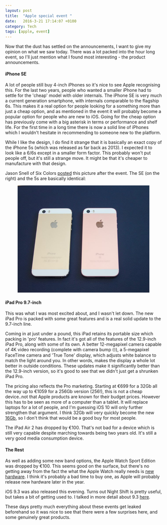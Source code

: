 ```yaml
---
layout: post
title:  "Apple special event "
date:   2016-3-21 17:14:07 +0100
category: Tech
tags: [apple, event]
---
```


Now that the dust has settled on the announcements, I want to give my opinion on what we saw today. There was a lot packed into the hour long event, so I'll just mention what I found most interesting - the product announcements. 


#### iPhone SE

A lot of people still buy 4-inch iPhones so it's nice to see Apple recognising this. For the last two years, people who wanted a smaller iPhone had to settle for the 'cheap' model with older internals. The iPhone SE is very much a current generation smartphone, with internals comparable to the flagship 6s. This makes it a real option for people looking for a something more than just a cheap option, and as mentioned in the event it will probably become a popular option for people who are new to iOS. Going for the cheap option has previously come with a big asterisk in terms or performance and shelf life. For the first time in a long time there is now a solid line of iPhones which I wouldn't hesitate in recommending to someone new to the platform. 

While I like the design, I do find it strange that it is basically an exact copy of the iPhone 5s (which was released as far back as 2013). I expected it to look like a 6/6s except in a smaller form factor. This probably won't put people off, but it's still a strange move. It might be that it's cheaper to manufacture with that design. 

Jason Snell of Six Colors [posted][jsnellse] this picture after the event. The SE (on the right) and the 5s are basically identical:

<figure>
<img src="/images/2016/3/iphone5se.png" alt="iPhone 5se?" />
</figure>


#### iPad Pro 9.7-inch

This was what I was most excited about, and I wasn't let down. The new iPad Pro is packed with some great features and is a real solid update to the 9.7-inch line. 

Coming in at just under a pound, this iPad retains its portable size which packing in 'pro' features. In fact it's got all of the features of the 12.9-inch iPad Pro, along with some of its own. A better 12-megapixel camera capable of 4K video recording (complete with camera bump 🙄), a 5-megapixel FaceTime camera and 'True Tone' display, which adjusts white balance to match the light around you. In other words, makes the display a whole lot better in outside conditions. These updates make it significantly better than the 12.9-inch version, so it's good to see that we didn't just get a shrunken iPad Pro. 

The pricing also reflects the Pro marketing. Starting at €699 for a 32Gb all the way up to €1059 for a 256Gb version (256!), this is not a cheap device..not that Apple products are known for their budget prices. However this has to be seen as more of a computer than a tablet. It will replace laptops for a lot of people, and I'm guessing iOS 10 will only further strengthen that argument. I think 32Gb will very quickly become the new [16Gb][underscore16], so I don't think that would be a good buy for most people. 

The iPad Air 2 has dropped by €100. That's not bad for a device which is still very capable despite marching towards being two years old. It's still a very good media consumption device. 

#### The Rest

As well as adding some new band options, the Apple Watch Sport Edition was dropped by €100. This seems good on the surface, but there's no getting away from the fact the what the Apple Watch really needs is [new hardware][slowwatch]. I think it's probably a bad time to buy one, as Apple will probably release new hardware later in the year. 

iOS 9.3 was also released this evening. Turns out Night Shift is pretty useful, but takes a bit of getting used to. I talked in more detail about 9.3 [here][ios93]. 

These days pretty much everything about these events get leaked beforehand so it was nice to see that there were a few surprises here, and some genuinely great products. 




[jsnellse]:https://twitter.com/jsnell/status/712047903154577408
[underscore16]:https://david-smith.org/blog/2015/09/10/16gb-is-a-bad-user-experience/
[slowwatch]:https://sixcolors.com/post/2016/02/why-slowness-is-killing-the-apple-watch/
[ios93]:http://www.colm.io/2016/1/15/ios-9-3